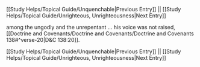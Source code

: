 [[Study Helps/Topical Guide/Unquenchable|Previous Entry]]  ||  [[Study Helps/Topical Guide/Unrighteous, Unrighteousness|Next Entry]]

 among the ungodly and the unrepentant ... his voice was not raised, [[Doctrine and Covenants/Doctrine and Covenants/Doctrine and Covenants 138#^verse-20|D&C 138:20]].

[[Study Helps/Topical Guide/Unquenchable|Previous Entry]]  ||  [[Study Helps/Topical Guide/Unrighteous, Unrighteousness|Next Entry]]